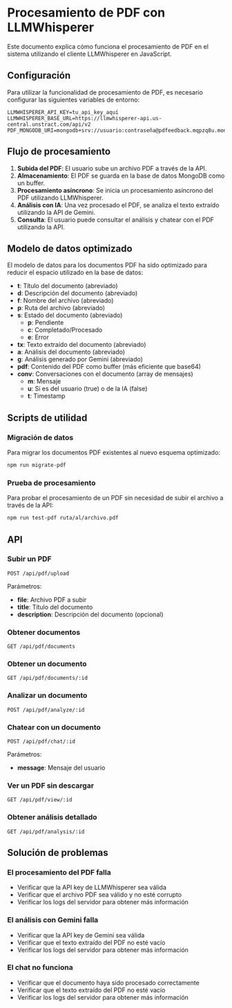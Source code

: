 # Procesamiento de PDF con LLMWhisperer

Este documento explica cómo funciona el procesamiento de PDF en el sistema utilizando el cliente LLMWhisperer en JavaScript.

## Configuración

Para utilizar la funcionalidad de procesamiento de PDF, es necesario configurar las siguientes variables de entorno:

```
LLMWHISPERER_API_KEY=tu_api_key_aquí
LLMWHISPERER_BASE_URL=https://llmwhisperer-api.us-central.unstract.com/api/v2
PDF_MONGODB_URI=mongodb+srv://usuario:contraseña@pdfeedback.mqpzq8u.mongodb.net/
```

## Flujo de procesamiento

1. **Subida del PDF**: El usuario sube un archivo PDF a través de la API.
2. **Almacenamiento**: El PDF se guarda en la base de datos MongoDB como un buffer.
3. **Procesamiento asíncrono**: Se inicia un procesamiento asíncrono del PDF utilizando LLMWhisperer.
4. **Análisis con IA**: Una vez procesado el PDF, se analiza el texto extraído utilizando la API de Gemini.
5. **Consulta**: El usuario puede consultar el análisis y chatear con el PDF utilizando la API.

## Modelo de datos optimizado

El modelo de datos para los documentos PDF ha sido optimizado para reducir el espacio utilizado en la base de datos:

- **t**: Título del documento (abreviado)
- **d**: Descripción del documento (abreviado)
- **f**: Nombre del archivo (abreviado)
- **p**: Ruta del archivo (abreviado)
- **s**: Estado del documento (abreviado)
  - **p**: Pendiente
  - **c**: Completado/Procesado
  - **e**: Error
- **tx**: Texto extraído del documento (abreviado)
- **a**: Análisis del documento (abreviado)
- **g**: Análisis generado por Gemini (abreviado)
- **pdf**: Contenido del PDF como buffer (más eficiente que base64)
- **conv**: Conversaciones con el documento (array de mensajes)
  - **m**: Mensaje
  - **u**: Si es del usuario (true) o de la IA (false)
  - **t**: Timestamp

## Scripts de utilidad

### Migración de datos

Para migrar los documentos PDF existentes al nuevo esquema optimizado:

```bash
npm run migrate-pdf
```

### Prueba de procesamiento

Para probar el procesamiento de un PDF sin necesidad de subir el archivo a través de la API:

```bash
npm run test-pdf ruta/al/archivo.pdf
```

## API

### Subir un PDF

```
POST /api/pdf/upload
```

Parámetros:
- **file**: Archivo PDF a subir
- **title**: Título del documento
- **description**: Descripción del documento (opcional)

### Obtener documentos

```
GET /api/pdf/documents
```

### Obtener un documento

```
GET /api/pdf/documents/:id
```

### Analizar un documento

```
POST /api/pdf/analyze/:id
```

### Chatear con un documento

```
POST /api/pdf/chat/:id
```

Parámetros:
- **message**: Mensaje del usuario

### Ver un PDF sin descargar

```
GET /api/pdf/view/:id
```

### Obtener análisis detallado

```
GET /api/pdf/analysis/:id
```

## Solución de problemas

### El procesamiento del PDF falla

- Verificar que la API key de LLMWhisperer sea válida
- Verificar que el archivo PDF sea válido y no esté corrupto
- Verificar los logs del servidor para obtener más información

### El análisis con Gemini falla

- Verificar que la API key de Gemini sea válida
- Verificar que el texto extraído del PDF no esté vacío
- Verificar los logs del servidor para obtener más información

### El chat no funciona

- Verificar que el documento haya sido procesado correctamente
- Verificar que el texto extraído del PDF no esté vacío
- Verificar los logs del servidor para obtener más información

